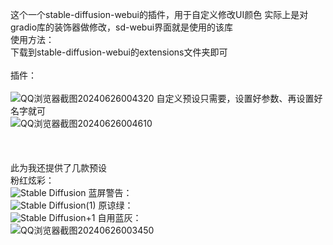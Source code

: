 这个一个stable-diffusion-webui的插件，用于自定义修改UI颜色
实际上是对gradio库的装饰器做修改，sd-webui界面就是使用的该库
<br>
使用方法：
<br>
下载到stable-diffusion-webui的extensions文件夹即可
<br>
<br>
插件：
<br>
<br>
![QQ浏览器截图20240626004320](https://github.com/wangdadx/sd_ui_hack/assets/135070647/8b6a5974-ae95-4ba6-8556-85c03607415f)
自定义预设只需要，设置好参数、再设置好名字就可<br>
![QQ浏览器截图20240626004610](https://github.com/wangdadx/sd_ui_hack/assets/135070647/3cf57fbd-387c-42f4-8141-bed8976d9cb9)
<br>
<br>
<br>
<br>
此为我还提供了几款预设<br>
粉红炫彩：
<br>
![Stable Diffusion](https://github.com/wangdadx/sd_ui_hack/assets/135070647/8d407d19-605a-45bb-92e5-835c6a5dfad2)
蓝屏警告：
<br>
![Stable Diffusion(1)](https://github.com/wangdadx/sd_ui_hack/assets/135070647/dfaa409e-d898-43c2-9098-77d5c0ecdc09)
原谅绿：
<br>
![Stable Diffusion+1](https://github.com/wangdadx/sd_ui_hack/assets/135070647/83761548-baec-466f-a5a2-f82d3a7af87d)
自用蓝灰：
<br>
![QQ浏览器截图20240626003450](https://github.com/wangdadx/sd_ui_hack/assets/135070647/4281d67a-219c-4e30-93f2-af76f199ecf1)
